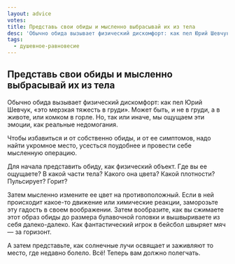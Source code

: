 ```yaml
---
layout: advice
votes:
title: Представь свои обиды и мысленно выбрасывай их из тела
desc: 'Обычно обида вызывает физический дискомфорт: как пел Юрий Шевчук, «это мерзкая тяжесть в груди». Может быть, и не в груди, а в животе, или комком в горле. Но, так или иначе, мы ощущаем эти эмоции, как реальные недомогания.'
tags:
  - душевное-равновесие
---
```


## Представь свои обиды и мысленно выбрасывай их из тела

Обычно обида вызывает физический дискомфорт: как пел Юрий Шевчук, «это мерзкая тяжесть в груди». Может быть, и не в груди, а в животе, или комком в горле. Но, так или иначе, мы ощущаем эти эмоции, как реальные недомогания.

Чтобы избавиться и от собственно обиды, и от ее симптомов, надо найти укромное место, усесться поудобнее и провести себе мысленную операцию.

Для начала представить обиду, как физический объект. Где вы ее ощущаете? В какой части тела? Какого она цвета? Какой плотности? Пульсирует? Горит?

Затем мысленно измените ее цвет на противоположный. Если в ней происходит какое-то движение или химические реакции, заморозьте эту гадость в своем воображении. Затем вообразите, как вы сжимаете этот образ обиды до размера булавочной головки и вышвыриваете из себя далеко-далеко. Как фантастический игрок в бейсбол швыряет мяч — за горизонт.

А затем представьте, как солнечные лучи освящает и заживляют то место, где недавно болело. Всё! Теперь вам должно полегчать.
